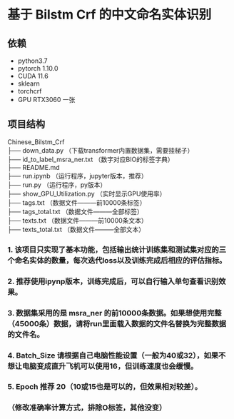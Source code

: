 # 基于 Bilstm Crf 的中文命名实体识别

## 依赖
- python3.7
- pytorch 1.10.0 
- CUDA 11.6
- sklearn
- torchcrf
- GPU RTX3060 一张

## 项目结构
Chinese_Bilstm_Crf </br>
├── down_data.py     （下载transformer内置数据集，需要挂梯子） </br>
├── id_to_label_msra_ner.txt     （数字对应BIO的标签字典）</br>
├── README.md </br>
├── run.ipynb （运行程序，jupyter版本，推荐）</br>
├── run.py （运行程序，py版本）</br>
├── show_GPU_Utilization.py （实时显示GPU使用率）</br>
├── tags.txt （数据文件———前10000条标签）</br>
├── tags_total.txt （数据文件———全部标签）</br>
├── texts.txt （数据文件———前10000条文本）</br>
├── texts_total.txt （数据文件———全部文本）</br>
### 1. 该项目只实现了基本功能，包括输出统计训练集和测试集对应的三个命名实体的数量，每次迭代loss以及训练完成后相应的评估指标。
### 2. 推荐使用ipynp版本，训练完成后，可以自行输入单句查看识别效果。
### 3. 数据集采用的是 msra_ner 的前10000条数据。如果想使用完整（45000条）数据，请将run里面载入数据的文件名替换为完整数据的文件名。
### 4. Batch_Size 请根据自己电脑性能设置（一般为40或32），如果不想让电脑变成直升飞机可以使用16，但训练速度也会缓慢。
### 5. Epoch 推荐 20（10或15也是可以的，但效果相对较差）。
### （修改准确率计算方式，排除O标签，其他没变）
